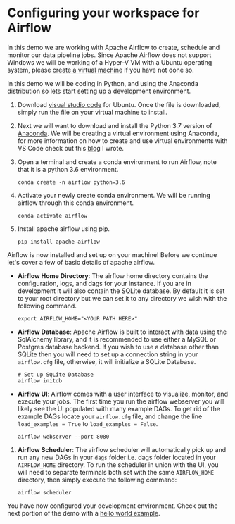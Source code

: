 # Configuring your workspace for Airflow

In this demo we are working with Apache Airflow to create, schedule and monitor our data pipeline jobs. Since Apache Airflow does not support Windows we will be working of a Hyper-V VM with a Ubuntu operating system, please [create a virtual machine](./01_CreateUbuntuVM.md) if you have not done so. 


In this demo we will be coding in Python, and using the Anaconda distribution so lets start setting up a development environment.  

1. Download [visual studio code](https://code.visualstudio.com/docs/?dv=linux64_deb) for Ubuntu. Once the file is downloaded, simply run the file on your virtual machine to install.    

1. Next we will want to download and install the Python 3.7 version of [Anaconda](https://repo.anaconda.com/archive/Anaconda3-2018.12-Linux-x86_64.sh). We will be creating a virtual environment using Anaconda, for more information on how to create and use virtual environments with VS Code check out this [blog](https://ryansdataspot.com/2019/02/14/anaconda-environments-in-visual-studio-code/) I wrote. 


1. Open a terminal and create a conda environment to run Airflow, note that it is a python 3.6 environment.
    ```
    conda create -n airflow python=3.6
    ```

1. Activate your newly create conda environment. We will be running airflow through this conda environment.  
    ```
    conda activate airflow
    ```

1. Install apache airflow using pip. 
    ```
    pip install apache-airflow
    ```

Airflow is now installed and set up on your machine! Before we continue let's cover a few of basic details of apache airflow. 
- **Airflow Home Directory**: The airflow home directory contains the configuration, logs, and dags for your instance. If you are in development it will also contain the SQLite database. By default it is set to your root directory but we can set it to any directory we wish with the following command.  
    ```
    export AIRFLOW_HOME="<YOUR PATH HERE>"
    ```

- **Airflow Database**: Apache Airflow is built to interact with data using the SqlAlchemy library, and it is recommended to use either a MySQL or Postgres database backend. If you wish to use a database other than SQLite then you will need to set up a connection string in your `airflow.cfg` file, otherwise, it will initialize a SQLite Database.   
    ```
    # Set up SQLite Database
    airflow initdb
    ```

- **Airflow UI**: Airflow comes with a user interface to visualize, monitor, and execute your jobs. The first time you run the airflow webserver you will likely see the UI populated with many example DAGs. To get rid of the example DAGs locate your `airflow.cfg` file, and change the line `load_examples = True` to `load_examples = False`. 
    ```
    airflow webserver --port 8080
    ```

1. **Airflow Scheduler**: The airflow scheduler will automatically pick up and run any new DAGs in your `dags` folder i.e. dags folder located in your `AIRFLOW_HOME` directory. To run the scheduler in union with the UI, you will need to separate terminals both set with the same `AIRFLOW_HOME` directory, then simply execute the following command:   
    ```
    airflow scheduler
    ```

You have now configured your development environment. Check out the next portion of the demo with a  [hello world example](./03_HelloWorld.md).   






